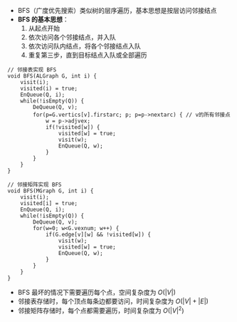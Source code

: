 - BFS（广度优先搜索）类似树的层序遍历，基本思想是按层访问邻接结点
- **BFS 的基本思想**：
	1. 从起点开始
	2. 依次访问各个邻接结点，并入队
	3. 依次访问队内结点，将各个邻接结点入队
	4. 重复第三步，直到目标结点入队或全部遍历

```
// 邻接表实现 BFS
void BFS(ALGraph G, int i) {
	visit(i);
	visited(i) = true;
	EnQueue(Q, i);
	while(!isEmpty(Q)) {
		DeQueue(Q, v);
		for(p=G.vertics[v].firstarc; p; p=p->nextarc) { // v的所有邻接点
			w = p->adjvex;
			if(!visited[w]) {
				visited[w] = true;
				visit(w);
				EnQueue(Q, w);
			}
		}
	}
}
```

```
// 邻接矩阵实现 BFS
void BFS(MGraph G, int i) {
	visit(i);
	visited[i] = true;
	EnQueue(Q, i);
	while(!isEmpty(Q)) {
		DeQueue(Q, v);
		for(w=0; w<G.vexnum; w++) {
			if(G.edge[v][w] && !visited[w]) {
				visit(w);
				visited[w] = true;
				EnQueue(Q, w);
			}
		}
	}
}
```

- BFS 最坏的情况下需要遍历每个点，空间复杂度为 $O(|V|)$
- 邻接表存储时，每个顶点每条边都要访问，时间复杂度为 $O(|V|+|E|)$
- 邻接矩阵存储时，每个点都需要遍历，时间复杂度为 $O(|V|^2)$
